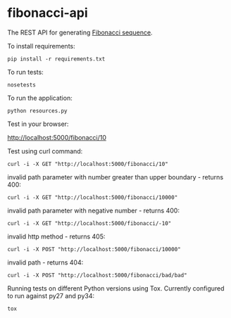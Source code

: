 fibonacci-api
=============

The REST API for generating [Fibonacci sequence](https://en.wikipedia.org/wiki/Fibonacci_sequence).


To install requirements:

`pip install -r requirements.txt`

To run tests:

`nosetests`

To run the application:

`python resources.py`

Test in your browser:

[http://localhost:5000/fibonacci/10](http://localhost:5000/fibonacci/10)

Test using curl command:

`curl -i -X GET "http://localhost:5000/fibonacci/10"`

invalid path parameter with number greater than upper boundary - returns 400:

`curl -i -X GET "http://localhost:5000/fibonacci/10000"`

invalid path parameter with negative number - returns 400:

`curl -i -X GET "http://localhost:5000/fibonacci/-10"`

invalid http method - returns 405:

`curl -i -X POST "http://localhost:5000/fibonacci/10000"`

invalid path - returns 404:

`curl -i -X POST "http://localhost:5000/fibonacci/bad/bad"`

Running tests on different Python versions using Tox. Currently configured to run against py27 and py34:

`tox`
